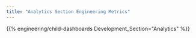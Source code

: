 ```yaml
---
title: "Analytics Section Engineering Metrics"
---
```


{{% engineering/child-dashboards Development_Section="Analytics" %}}
